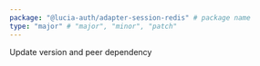 ```yaml
---
package: "@lucia-auth/adapter-session-redis" # package name
type: "major" # "major", "minor", "patch"
---
```


Update version and peer dependency